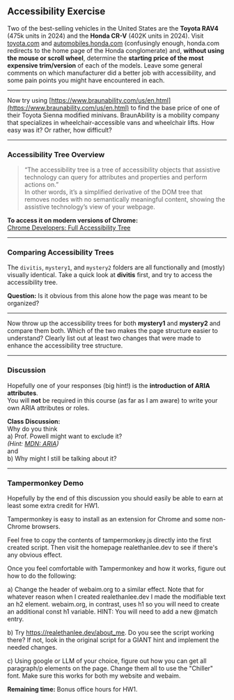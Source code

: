 ## Accessibility Exercise

Two of the best-selling vehicles in the United States are the **Toyota RAV4** (475k units in 2024) and the **Honda CR-V** (402K units in 2024). Visit [toyota.com](https://www.toyota.com) and [automobiles.honda.com](https://automobiles.honda.com/) (confusingly enough, honda.com redirects to the home page of the Honda conglomerate) and, **without using the mouse or scroll wheel**, determine the **starting price of the most expensive trim/version** of each of the models. Leave some general comments on which manufacturer did a better job with accessibility, and some pain points you might have encountered in each.

---
Now try using [https://www.braunability.com/us/en.html](https://www.braunability.com/us/en.html) to find the base price of one of their Toyota Sienna modified minivans. BraunAbility is a mobility company that specializes in wheelchair-accessible vans and wheelchair lifts. How easy was it? Or rather, how difficult?

---

### Accessibility Tree Overview

> “The accessibility tree is a tree of accessibility objects that assistive technology can query for attributes and properties and perform actions on.”  
> In other words, it’s a simplified derivative of the DOM tree that removes nodes with no semantically meaningful content, showing the assistive technology’s view of your webpage.

**To access it on modern versions of Chrome:**  
[Chrome Developers: Full Accessibility Tree](https://developer.chrome.com/static/blog/full-accessibility-tree/video/gGNVLl64MBQvhaYBXAAuRiOs3r92/XQNBCFrPG8YqNSOloDE8.mp4)

---

### Comparing Accessibility Trees

The `divitis`, `mystery1`, and `mystery2` folders are all functionally and (mostly) visually identical. Take a quick look at **divitis** first, and try to access the accessibility tree.

**Question:** Is it obvious from this alone how the page was meant to be organized?  

---

Now throw up the accessibility trees for both **mystery1** and **mystery2** and compare them both. Which of the two makes the page structure easier to understand? Clearly list out at least two changes that were made to enhance the accessibility tree structure.

---

### Discussion

Hopefully one of your responses (big hint!) is the **introduction of ARIA attributes**.  
You will **not** be required in this course (as far as I am aware) to write your own ARIA attributes or roles.

**Class Discussion:**  
Why do you think  
a) Prof. Powell might want to exclude it?  
_(Hint: [MDN: ARIA](https://developer.mozilla.org/en-US/docs/Web/Accessibility/ARIA))_  
and  
b) Why might I still be talking about it?

---

### Tampermonkey Demo

Hopefully by the end of this discussion you should easily be able to earn at least some extra credit for HW1.

Tampermonkey is easy to install as an extension for Chrome and some non-Chrome browsers.

Feel free to copy the contents of tampermonkey.js directly into the first created script. Then visit the homepage realethanlee.dev to see if there's any obvious effect.

Once you feel comfortable with Tampermonkey and how it works, figure out how to do the following:

a) Change the header of webaim.org to a similar effect. Note that for whatever reason when I created realethanlee.dev I made the modifiable text an h2 element. webaim.org, in contrast, uses h1 so you will need to create an additional const h1 variable. HINT: You will need to add a new @match entry.

b) Try https://realethanlee.dev/about_me. Do you see the script working there? If not, look in the original script for a GIANT hint and implement the needed changes.

c) Using google or LLM of your choice, figure out how you can get all paragraph/p elements on the page. Change them all to use the "Chiller" font. Make sure this works for both my website and webaim.


**Remaining time:** Bonus office hours for HW1.

